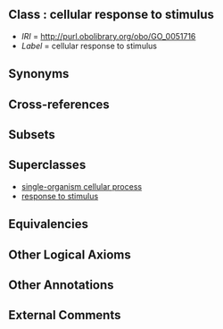 
## Class : cellular response to stimulus

 * *IRI* = http://purl.obolibrary.org/obo/GO_0051716
 * *Label* = cellular response to stimulus

## Synonyms


## Cross-references


## Subsets


## Superclasses

 * [single-organism cellular process](../../GO/63/GO_0044763.md)
 * [response to stimulus](../../GO/96/GO_0050896.md)

## Equivalencies


## Other Logical Axioms


## Other Annotations


## External Comments

